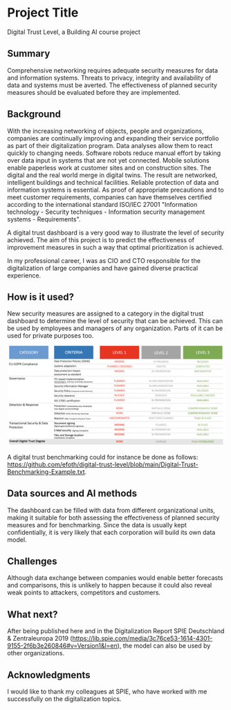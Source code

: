 # Project Title
Digital Trust Level,
a Building AI course project

## Summary

Comprehensive networking requires adequate security measures for data and information systems. Threats to privacy, integrity and availability of data and systems must be averted. The effectiveness of planned security measures should be evaluated before they are implemented.


## Background

With the increasing networking of objects, people and organizations, companies are continually improving and expanding their service portfolio as part of their digitalization program. Data analyses allow them to react quickly to changing needs. Software robots reduce manual effort by taking over data input in systems that are not yet connected. Mobile solutions enable paperless work at customer sites and on construction sites. The digital and the real world merge in digital twins. The result are networked, intelligent buildings and technical facilities. Reliable protection of data and information systems is essential. As proof of appropriate precautions and to meet customer requirements, companies can have themselves certified according to the international standard ISO/IEC 27001 "Information technology - Security techniques - Information security management systems - Requirements". 

A digital trust dashboard is a very good way to illustrate the level of security achieved. The aim of this project is to predict the effectiveness of improvement measures in such a way that optimal prioritization is achieved.

In my professional career, I was as CIO and CTO responsible for the digitalization of large companies and have gained diverse practical experience.


## How is it used?

New security measures are assigned to a category in the digital trust dashboard to determine the level of security that can be achieved. This can be used by employees and managers of any organization. Parts of it can be used for private purposes too.

![image of the digital trust dashboard model](/Digital-Trust-Dashboard.png)

A digital trust benchmarking could for instance be done as follows: https://github.com/efoth/digital-trust-level/blob/main/Digital-Trust-Benchmarking-Example.txt.


## Data sources and AI methods

The dashboard can be filled with data from different organizational units, making it suitable for both assessing the effectiveness of planned security measures and for benchmarking. Since the data is usually kept confidentially, it is very likely that each corporation will build its own data model.


## Challenges

Although data exchange between companies would enable better forecasts and comparisons, this is unlikely to happen because it could also reveal weak points to attackers, competitors and customers.


## What next?

After being published here and in the Digitalization Report SPIE Deutschland & Zentraleuropa 2019 (https://lib.spie.com/media/3c76ce53-1614-4301-9155-2f6b3e260846#v=Version1&l=en), the model can also be used by other organizations.


## Acknowledgments

I would like to thank my colleagues at SPIE, who have worked with me successfully on the digitalization topics.

